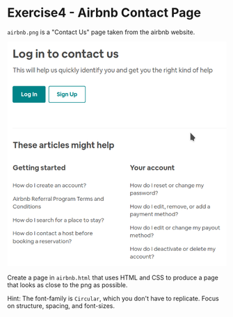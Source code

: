 # Exercise4 - Airbnb Contact Page

`airbnb.png` is a "Contact Us" page taken from the airbnb website.

![](airbnb.png)

Create a page in `airbnb.html` that uses HTML and CSS to produce a page that looks as close to the png as possible.

Hint: The font-family is `Circular`, which you don't have to replicate. Focus on structure, spacing, and font-sizes.
